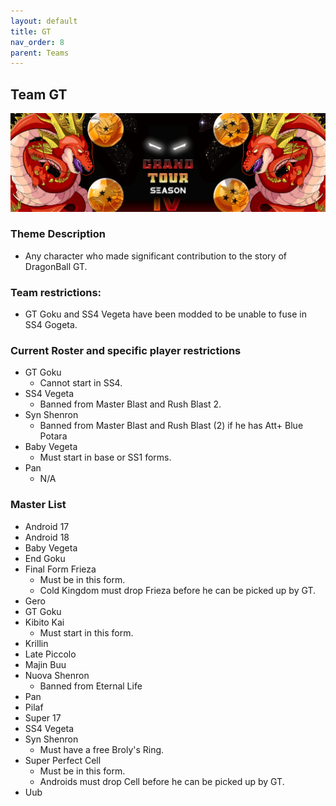 ```yaml
---
layout: default
title: GT
nav_order: 8
parent: Teams
---
```

## Team GT 

![](../images/gt.jpg)

### Theme Description
- Any character who made significant contribution to the story of DragonBall GT.


### Team restrictions:
  -  GT Goku and SS4 Vegeta have been modded to be unable to fuse in SS4 Gogeta.

### Current Roster and specific player restrictions

- GT Goku
  -  Cannot start in SS4.
- SS4 Vegeta
  - Banned from Master Blast and Rush Blast 2.
- Syn Shenron
  - Banned from Master Blast and Rush Blast (2) if he has Att+ Blue Potara
- Baby Vegeta
  - Must start in base or SS1 forms.
- Pan
  - N/A
  
### Master List
  - Android 17
  - Android 18
  - Baby Vegeta
  - End Goku
  - Final Form Frieza
      - Must be in this form.
      - Cold Kingdom must drop Frieza before he can be picked up by GT.
  - Gero
  - GT Goku
  - Kibito Kai
     - Must start in this form.
  - Krillin
  - Late Piccolo
  - Majin Buu
  - Nuova Shenron
      - Banned from Eternal Life
  - Pan
  - Pilaf
  - Super 17
  - SS4 Vegeta
  - Syn Shenron
    - Must have a free Broly's Ring.
  - Super Perfect Cell 
      - Must be in this form.
      - Androids must drop Cell before he can be picked up by GT.
  - Uub